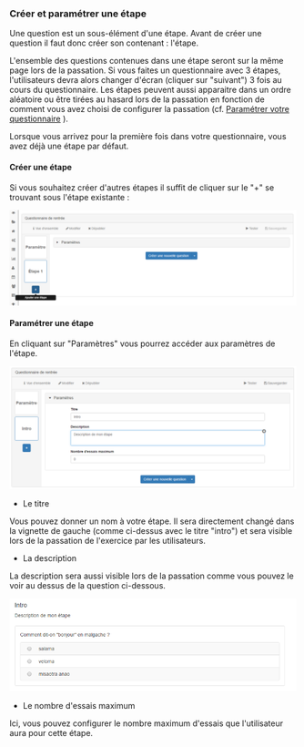 ### Créer et paramétrer une étape

Une question est un sous-élément d'une étape. Avant de créer une question il faut donc créer son contenant : l'étape.

L'ensemble des questions contenues dans une étape seront sur la même page lors de la passation. Si vous faites un questionnaire avec 3 étapes, l'utilisateurs devra alors changer d'écran (cliquer sur "suivant") 3 fois au cours du questionnaire.
Les étapes peuvent aussi apparaitre dans un ordre aléatoire ou être tirées au hasard lors de la passation en fonction de comment vous avez choisi de configurer la passation (cf. [Paramétrer votre questionnaire](quiz_parameters.md) ).

Lorsque vous arrivez pour la première fois dans votre questionnaire, vous avez déjà une étape par défaut.

#### Créer une étape
Si vous souhaitez créer d'autres étapes il suffit de cliquer sur le "+" se trouvant sous l'étape existante : 

![](images/quiz-fig6.png)

#### Paramétrer une étape

En cliquant sur "Paramètres" vous pourrez accéder aux paramètres de l'étape.

![](images/quiz-fig7.png)

* Le titre 

Vous pouvez donner un nom à votre étape. Il sera directement changé dans la vignette de gauche (comme ci-dessus avec le titre "intro") et sera visible lors de la passation de l'exercice par les utilisateurs.

* La description

La description sera aussi visible lors de la passation comme vous pouvez le voir au dessus de la question ci-dessous.

![](images/quiz-fig9.png)

* Le nombre d'essais maximum

Ici, vous pouvez configurer le nombre maximum d'essais que l'utilisateur aura pour cette étape. 
